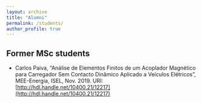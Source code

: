 ```yaml
---
layout: archive
title: "Alumni"
permalink: /students/
author_profile: true
---
```



## Former MSc students

* Carlos Paiva, “Análise de Elementos Finitos de um Acoplador Magnético para Carregador Sem Contacto Dinâmico Aplicado a Veículos Elétricos”, MEE-Energia, ISEL, Nov. 2019.
URI: [http://hdl.handle.net/10400.21/12217](http://hdl.handle.net/10400.21/12217)



